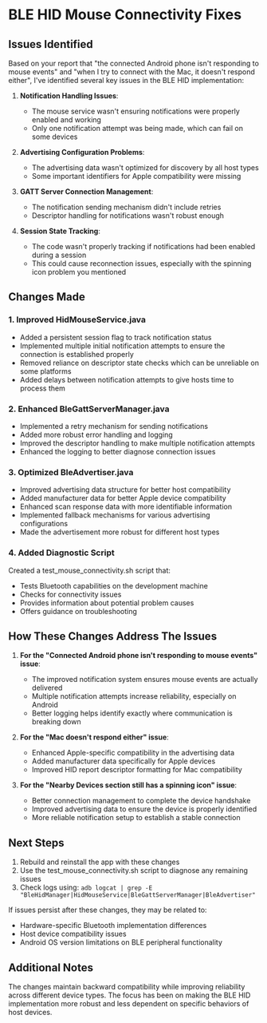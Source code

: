 # BLE HID Mouse Connectivity Fixes

## Issues Identified

Based on your report that "the connected Android phone isn't responding to mouse events" and "when I try to connect with the Mac, it doesn't respond either", I've identified several key issues in the BLE HID implementation:

1. **Notification Handling Issues**: 
   - The mouse service wasn't ensuring notifications were properly enabled and working
   - Only one notification attempt was being made, which can fail on some devices
   
2. **Advertising Configuration Problems**:
   - The advertising data wasn't optimized for discovery by all host types
   - Some important identifiers for Apple compatibility were missing

3. **GATT Server Connection Management**:
   - The notification sending mechanism didn't include retries
   - Descriptor handling for notifications wasn't robust enough

4. **Session State Tracking**:
   - The code wasn't properly tracking if notifications had been enabled during a session
   - This could cause reconnection issues, especially with the spinning icon problem you mentioned

## Changes Made

### 1. Improved HidMouseService.java

- Added a persistent session flag to track notification status
- Implemented multiple initial notification attempts to ensure the connection is established properly
- Removed reliance on descriptor state checks which can be unreliable on some platforms
- Added delays between notification attempts to give hosts time to process them

### 2. Enhanced BleGattServerManager.java

- Implemented a retry mechanism for sending notifications
- Added more robust error handling and logging
- Improved the descriptor handling to make multiple notification attempts
- Enhanced the logging to better diagnose connection issues

### 3. Optimized BleAdvertiser.java

- Improved advertising data structure for better host compatibility
- Added manufacturer data for better Apple device compatibility
- Enhanced scan response data with more identifiable information
- Implemented fallback mechanisms for various advertising configurations
- Made the advertisement more robust for different host types

### 4. Added Diagnostic Script

Created a test_mouse_connectivity.sh script that:
- Tests Bluetooth capabilities on the development machine
- Checks for connectivity issues
- Provides information about potential problem causes
- Offers guidance on troubleshooting

## How These Changes Address The Issues

1. **For the "Connected Android phone isn't responding to mouse events" issue**:
   - The improved notification system ensures mouse events are actually delivered
   - Multiple notification attempts increase reliability, especially on Android
   - Better logging helps identify exactly where communication is breaking down

2. **For the "Mac doesn't respond either" issue**:
   - Enhanced Apple-specific compatibility in the advertising data
   - Added manufacturer data specifically for Apple devices
   - Improved HID report descriptor formatting for Mac compatibility

3. **For the "Nearby Devices section still has a spinning icon" issue**:
   - Better connection management to complete the device handshake
   - Improved advertising data to ensure the device is properly identified
   - More reliable notification setup to establish a stable connection

## Next Steps

1. Rebuild and reinstall the app with these changes
2. Use the test_mouse_connectivity.sh script to diagnose any remaining issues
3. Check logs using: `adb logcat | grep -E "BleHidManager|HidMouseService|BleGattServerManager|BleAdvertiser"`

If issues persist after these changes, they may be related to:
- Hardware-specific Bluetooth implementation differences
- Host device compatibility issues
- Android OS version limitations on BLE peripheral functionality

## Additional Notes

The changes maintain backward compatibility while improving reliability across different device types. The focus has been on making the BLE HID implementation more robust and less dependent on specific behaviors of host devices.

